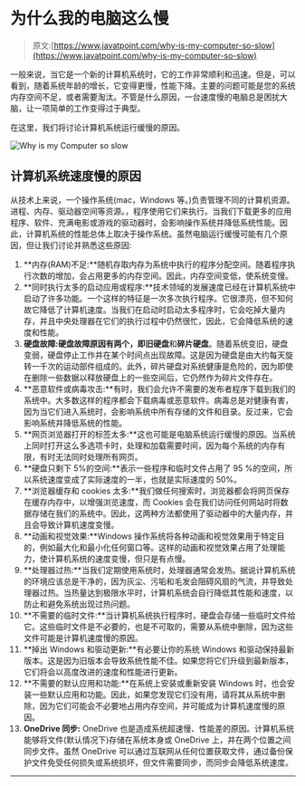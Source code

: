 # 为什么我的电脑这么慢

> 原文:[https://www.javatpoint.com/why-is-my-computer-so-slow](https://www.javatpoint.com/why-is-my-computer-so-slow)

一般来说，当它是一个新的计算机系统时，它的工作非常顺利和迅速。但是，可以看到，随着系统年龄的增长，它变得更慢，性能下降。主要的问题可能是您的系统内存空间不足，或者需要淘汰。不管是什么原因，一台速度慢的电脑总是困扰大脑，让一项简单的工作变得过于典型。

在这里，我们将讨论计算机系统运行缓慢的原因。

![Why is my Computer so slow](../Images/a5ad857b1d9ccaff926383bb43d32070.png)

## 计算机系统速度慢的原因

从技术上来说，一个操作系统(mac，Windows 等。)负责管理不同的计算机资源。进程、内存、驱动器空间等资源。，程序使用它们来执行。当我们下载更多的应用程序、软件、充满电影或游戏的驱动器时，会影响操作系统并降低系统性能。因此，计算机系统的性能总体上取决于操作系统。虽然电脑运行缓慢可能有几个原因，但让我们讨论并熟悉这些原因:

1.  **内存(RAM)不足:**随机存取内存为系统中执行的程序分配空间。随着程序执行次数的增加，会占用更多的内存空间。因此，内存空间变低，使系统变慢。
2.  **同时执行太多的启动应用或程序:**技术领域的发展速度已经在计算机系统中启动了许多功能。一个这样的特征是一次多次执行程序。它很漂亮，但不知何故它降低了计算机速度。当我们在启动时启动太多程序时，它会吃掉大量内存，并且中央处理器在它们的执行过程中仍然很忙，因此，它会降低系统的速度和性能。
3.  **硬盘故障:**硬盘故障原因有两个，即**旧硬盘**和**碎片硬盘**。随着系统变旧，硬盘变弱，硬盘停止工作并在某个时间点出现故障。这是因为硬盘是由大约每天旋转一千次的运动部件组成的。此外，碎片硬盘对系统健康是危险的，因为即使在删除一些数据以释放硬盘上的一些空间后，它仍然作为碎片文件存在。
4.  **恶意软件或病毒攻击:**有时，我们会允许不需要的发布者程序下载到我们的系统中。大多数这样的程序都会下载病毒或恶意软件。病毒总是对健康有害，因为当它们进入系统时，会影响系统中所有存储的文件和目录。反过来，它会影响系统并降低系统的性能。
5.  **网页浏览器打开的标签太多:**这也可能是电脑系统运行缓慢的原因。当系统上同时打开这么多选项卡时，处理和加载需要时间，因为每个系统的内存有限，有时无法同时处理所有网页。
6.  **硬盘只剩下 5%的空间:**表示一些程序和临时文件占用了 95 %的空间，所以系统速度变成了实际速度的一半，也就是实际速度的 50%。
7.  **浏览器缓存和 cookies 太多:**我们做任何搜索时，浏览器都会将网页保存在缓存内存中，以增强浏览速度，而 Cookies 会在我们访问任何网站时将数据存储在我们的系统中。因此，这两种方法都使用了驱动器中的大量内存，并且会导致计算机速度变慢。
8.  **动画和视觉效果:**Windows 操作系统将各种动画和视觉效果用于特定目的，例如最大化和最小化任何窗口等。这样的动画和视觉效果占用了处理能力，使计算机系统的速度变慢，但只是有点慢。
9.  **处理器过热:**当我们定期使用系统时，处理器通常会发热。据说计算机系统的环境应该总是干净的，因为灰尘、污垢和毛发会阻碍风扇的气流，并导致处理器过热。当热量达到极限水平时，计算机系统会自行降低其性能和速度，以防止和避免系统出现过热问题。
10.  **不需要的临时文件:**当计算机系统执行程序时，硬盘会存储一些临时文件给它。这些临时文件是不必要的，也是不可取的，需要从系统中删除，因为这些文件可能是计算机速度慢的原因。
11.  **掉出 Windows 和驱动更新:**有必要让你的系统 Windows 和驱动保持最新版本。这是因为旧版本会导致系统性能不佳。如果您将它们升级到最新版本，它们将会以高度改进的速度和性能进行更新。
12.  **不需要的默认应用和功能:**在系统上安装或重新安装 Windows 时，也会安装一些默认应用和功能。因此，如果您发现它们没有用，请将其从系统中删除，因为它们可能会不必要地占用内存空间，并可能成为计算机速度慢的原因。
13.  **OneDrive 同步:** OneDrive 也是造成系统超速慢、性能差的原因。计算机系统能够将文件(默认情况下)存储在系统本身或 OneDrive 上，并在两个位置之间同步文件。虽然 OneDrive 可以通过互联网从任何位置获取文件，通过备份保护文件免受任何损失或系统损坏，但文件需要同步，而同步会降低系统速度。

* * *